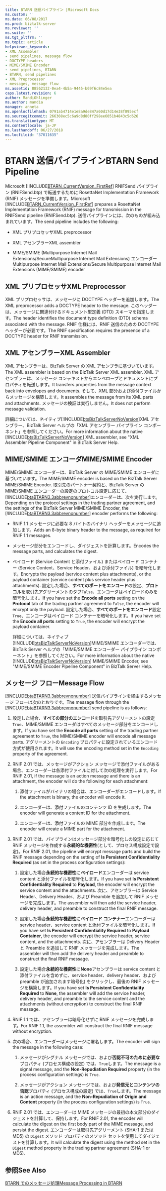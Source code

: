 ```yaml
---
title: BTARN 送信パイプライン |Microsoft Docs
ms.custom: ''
ms.date: 06/08/2017
ms.prod: biztalk-server
ms.reviewer: ''
ms.suite: ''
ms.tgt_pltfrm: ''
ms.topic: article
helpviewer_keywords:
- XML Assembler
- send pipelines, message flow
- DOCTYPE headers
- MIME/SMIME Encoder
- send pipelines, BTARN
- BTARN, send pipelines
- XML Preprocessor
- messages, message flow
ms.assetid: 88562132-0ea4-4b5a-9445-b69f6c84e5ea
caps.latest.revision: 6
author: MandiOhlinger
ms.author: mandia
manager: anneta
ms.openlocfilehash: 0791ab4714e1e8a9de847a60d17d14e38f095ecf
ms.sourcegitcommit: 266308ec5c6a9d8d80ff298ee6051b4843c5d626
ms.translationtype: MT
ms.contentlocale: ja-JP
ms.lasthandoff: 06/27/2018
ms.locfileid: "37011635"
---
```

# <a name="btarn-send-pipeline"></a><span data-ttu-id="172f9-102">BTARN 送信パイプライン</span><span class="sxs-lookup"><span data-stu-id="172f9-102">BTARN Send Pipeline</span></span>
<span data-ttu-id="172f9-103">Microsoft [!INCLUDE[BTARN_CurrentVersion_FirstRef](../../includes/btarn-currentversion-firstref-md.md)] RNIFSend パイプライン (RNIFSend.btp) で転送するために RosettaNet Implementation Framework (RNIF) メッセージを準備します。</span><span class="sxs-lookup"><span data-stu-id="172f9-103">Microsoft [!INCLUDE[BTARN_CurrentVersion_FirstRef](../../includes/btarn-currentversion-firstref-md.md)] prepares a RosettaNet Implementation Framework (RNIF) message for transmission in the RNIFSend pipeline (RNIFSend.btp).</span></span> <span data-ttu-id="172f9-104">送信パイプラインには、次のものが組み込まれています。</span><span class="sxs-lookup"><span data-stu-id="172f9-104">The send pipeline includes the following:</span></span>  
  
-   <span data-ttu-id="172f9-105">XML プリプロセッサ</span><span class="sxs-lookup"><span data-stu-id="172f9-105">XML preprocessor</span></span>  
  
-   <span data-ttu-id="172f9-106">XML アセンブラー</span><span class="sxs-lookup"><span data-stu-id="172f9-106">XML assembler</span></span>  
  
-   <span data-ttu-id="172f9-107">MIME/SMIME (Multipurpose Internet Mail Extensions/SecureMultipurpose Internet Mail Extensions) エンコーダー</span><span class="sxs-lookup"><span data-stu-id="172f9-107">Multipurpose Internet Mail Extensions/Secure Multipurpose Internet Mail Extensions (MIME/SMIME) encoder</span></span>  
  
## <a name="xml-preprocessor"></a><span data-ttu-id="172f9-108">XML プリプロセッサ</span><span class="sxs-lookup"><span data-stu-id="172f9-108">XML Preprocessor</span></span>  
 <span data-ttu-id="172f9-109">XML プリプロセッサは、メッセージに DOCTYPE ヘッダーを追加します。</span><span class="sxs-lookup"><span data-stu-id="172f9-109">The XML preprocessor adds a DOCTYPE header to the message.</span></span> <span data-ttu-id="172f9-110">このヘッダーは、メッセージに関連付けるドキュメント型定義 (DTD) スキーマを指定します。</span><span class="sxs-lookup"><span data-stu-id="172f9-110">The header identifies the document type definition (DTD) schema associated with the message.</span></span> <span data-ttu-id="172f9-111">RNIF 仕様には、RNIF 送信のための DOCTYPE ヘッダーが必要です。</span><span class="sxs-lookup"><span data-stu-id="172f9-111">The RNIF specification requires the presence of a DOCTYPE header for RNIF transmission.</span></span>  
  
## <a name="xml-assembler"></a><span data-ttu-id="172f9-112">XML アセンブラー</span><span class="sxs-lookup"><span data-stu-id="172f9-112">XML Assembler</span></span>  
 <span data-ttu-id="172f9-113">XML アセンブラーは、BizTalk Server の XML アセンブラに基づいています。</span><span class="sxs-lookup"><span data-stu-id="172f9-113">The XML assembler is based on the BizTalk Server XML assembler.</span></span> <span data-ttu-id="172f9-114">XML アセンブラーは、メッセージ コンテキストからエンベロープとドキュメントにプロパティを転送します。</span><span class="sxs-lookup"><span data-stu-id="172f9-114">It transfers properties from the message context back into envelopes and documents.</span></span> <span data-ttu-id="172f9-115">そして、XML 部分および添付ファイルからメッセージを構築します。</span><span class="sxs-lookup"><span data-stu-id="172f9-115">It assembles the message from its XML parts and attachments.</span></span> <span data-ttu-id="172f9-116">メッセージの検証は実行しません。</span><span class="sxs-lookup"><span data-stu-id="172f9-116">It does not perform message validation.</span></span>  
  
 <span data-ttu-id="172f9-117">詳細については、ネイティブ[!INCLUDE[btsBizTalkServerNoVersion](../../includes/btsbiztalkservernoversion-md.md)]XML アセンブラー、BizTalk Server ヘルプの「XML アセンブラー パイプライン コンポーネント」を参照してください。</span><span class="sxs-lookup"><span data-stu-id="172f9-117">For more information about the native [!INCLUDE[btsBizTalkServerNoVersion](../../includes/btsbiztalkservernoversion-md.md)] XML assembler, see "XML Assembler Pipeline Component" in BizTalk Server Help.</span></span>  
  
## <a name="mimesmime-encoder"></a><span data-ttu-id="172f9-118">MIME/SMIME エンコーダ</span><span class="sxs-lookup"><span data-stu-id="172f9-118">MIME/SMIME Encoder</span></span>  
 <span data-ttu-id="172f9-119">MIME/SMIME エンコーダーは、BizTalk Server の MIME/SMIME エンコーダに基づいています。</span><span class="sxs-lookup"><span data-stu-id="172f9-119">The MIME/SMIME encoder is based on the BizTalk Server MIME/SMIME Encoder.</span></span> <span data-ttu-id="172f9-120">取引先のパートナー契約と、BizTalk Server の MIME/SMIME エンコーダーの設定のプロトコル設定に応じて、[!INCLUDE[btaBTARN3.3abbrevnonumber](../../includes/btabtarn3-3abbrevnonumber-md.md)]エンコーダーは、次を実行します。</span><span class="sxs-lookup"><span data-stu-id="172f9-120">Depending on the protocol settings in the trading partner agreement, and the settings of the BizTalk Server MIME/SMIME Encoder, the [!INCLUDE[btaBTARN3.3abbrevnonumber](../../includes/btabtarn3-3abbrevnonumber-md.md)] encoder performs the following:</span></span>  
  
- <span data-ttu-id="172f9-121">RNIF 1.1 メッセージに必要な 8 バイトのバイナリ ヘッダーをメッセージに追加します。</span><span class="sxs-lookup"><span data-stu-id="172f9-121">Adds an 8-byte binary header to the message, as required for RNIF 1.1 messages.</span></span>  
  
- <span data-ttu-id="172f9-122">メッセージ部分をエンコードし、ダイジェストを計算します。</span><span class="sxs-lookup"><span data-stu-id="172f9-122">Encodes the message parts, and calculates the digest.</span></span>  
  
- <span data-ttu-id="172f9-123">ペイロード (Service Content と添付ファイル) またはペイロード コンテナー (Service Content、Service Header、および添付ファイル) を暗号化します。</span><span class="sxs-lookup"><span data-stu-id="172f9-123">Encrypts the payload (service content plus attachments), or the payload container (service content plus service header plus attachments).</span></span> <span data-ttu-id="172f9-124">設定した場合、**すべてのポートをエンコード**の設定、**プロトコル**を取引先アグリーメントのタブ`False`、エンコーダはペイロードのみを暗号化します。</span><span class="sxs-lookup"><span data-stu-id="172f9-124">If you have set the **Encode all ports** setting on the **Protocol** tab of the trading partner agreement to `False`, the encoder will encrypt only the payload.</span></span> <span data-ttu-id="172f9-125">設定した場合、**すべてのポートをエンコード**設定`True`、エンコーダはペイロード コンテナーを暗号化します。</span><span class="sxs-lookup"><span data-stu-id="172f9-125">If you have set the **Encode all ports** setting to `True`, the encoder will encrypt the payload container.</span></span>  
  
  <span data-ttu-id="172f9-126">詳細については、ネイティブ[!INCLUDE[btsBizTalkServerNoVersion](../../includes/btsbiztalkservernoversion-md.md)]MIME/SMIME エンコーダーでは、BizTalk Server ヘルプの「MIME/SMIME エンコーダー パイプライン コンポーネント」を参照してください。</span><span class="sxs-lookup"><span data-stu-id="172f9-126">For more information about the native [!INCLUDE[btsBizTalkServerNoVersion](../../includes/btsbiztalkservernoversion-md.md)] MIME/SMIME Encoder, see "MIME/SMIME Encoder Pipeline Component" in BizTalk Server Help.</span></span>  
  
## <a name="message-flow"></a><span data-ttu-id="172f9-127">メッセージ フロー</span><span class="sxs-lookup"><span data-stu-id="172f9-127">Message Flow</span></span>  
 <span data-ttu-id="172f9-128">[!INCLUDE[btaBTARN3.3abbrevnonumber](../../includes/btabtarn3-3abbrevnonumber-md.md)] 送信パイプラインを経由するメッセージ フローは次のとおりです。</span><span class="sxs-lookup"><span data-stu-id="172f9-128">The message flow through the [!INCLUDE[btaBTARN3.3abbrevnonumber](../../includes/btabtarn3-3abbrevnonumber-md.md)] send pipeline is as follows:</span></span>  
  
1.  <span data-ttu-id="172f9-129">設定した場合、**すべての部分のエンコード**を取引先アグリーメントの設定`True`、MIME/SMIME エンコーダはすべてのメッセージ部分をエンコードします。</span><span class="sxs-lookup"><span data-stu-id="172f9-129">If you have set the **Encode all parts** setting of the trading partner agreement to `True`, the MIME/SMIME encoder will encode all message parts.</span></span> <span data-ttu-id="172f9-130">アグリーメントの `Encoding` プロパティに設定されているエンコード方式が使用されます。</span><span class="sxs-lookup"><span data-stu-id="172f9-130">It will use the encoding method set in the `Encoding` property of the agreement.</span></span>  
  
2.  <span data-ttu-id="172f9-131">RNIF 2.01 では、メッセージがアクション メッセージで添付ファイルがある場合、エンコーダーは各添付ファイルに対して次の処理を実行します。</span><span class="sxs-lookup"><span data-stu-id="172f9-131">For RNIF 2.01, if the message is an action message and there is an attachment, the encoder will do the following for each attachment:</span></span>  
  
    1.  <span data-ttu-id="172f9-132">添付ファイルがバイナリの場合は、エンコーダーがエンコードします。</span><span class="sxs-lookup"><span data-stu-id="172f9-132">If the attachment is binary, the encoder will encode it.</span></span>  
  
    2.  <span data-ttu-id="172f9-133">エンコーダーは、添付ファイルのコンテンツ ID を生成します。</span><span class="sxs-lookup"><span data-stu-id="172f9-133">The encoder will generate a content ID for the attachment.</span></span>  
  
    3.  <span data-ttu-id="172f9-134">エンコーダーは、添付ファイルの MIME 部分を作成します。</span><span class="sxs-lookup"><span data-stu-id="172f9-134">The encoder will create a MIME part for the attachment.</span></span>  
  
3.  <span data-ttu-id="172f9-135">RNIF 2.01 では、パイプラインはメッセージ部分を暗号化しの設定に応じて RNIF メッセージを作成する**永続的な機密性**(として、プロセス構成設定で設定)。</span><span class="sxs-lookup"><span data-stu-id="172f9-135">For RNIF 2.01, the pipeline will encrypt message parts and build the RNIF message depending on the setting of **Is Persistent Confidentiality Required** (as set in the process configuration settings):</span></span>  
  
    1.  <span data-ttu-id="172f9-136">設定した場合**永続的な機密性**に**ペイロード**エンコーダーは service content と添付ファイルを暗号化します。</span><span class="sxs-lookup"><span data-stu-id="172f9-136">If you have set **Is Persistent Confidentiality Required** to **Payload**, the encoder will encrypt the service content and the attachments.</span></span> <span data-ttu-id="172f9-137">次に、アセンブラーは Service Header、Delivery Header、および Preamble を追加して RNIF メッセージを完成します。</span><span class="sxs-lookup"><span data-stu-id="172f9-137">The assembler will then add the service header, delivery header, and preamble to construct the final RNIF message.</span></span>  
  
    2.  <span data-ttu-id="172f9-138">設定した場合**永続的な機密性**に**ペイロード コンテナー**エンコーダーは service header、service content と添付ファイルを暗号化します。</span><span class="sxs-lookup"><span data-stu-id="172f9-138">If you have set **Is Persistent Confidentiality Required** to **Payload Container**, the encoder will encrypt the service header, service content, and the attachments.</span></span> <span data-ttu-id="172f9-139">次に、アセンブラーは Delivery Header と Preamble を追加して RNIF メッセージを完成します。</span><span class="sxs-lookup"><span data-stu-id="172f9-139">The assembler will then add the delivery header and preamble to construct the final RNIF message.</span></span>  
  
    3.  <span data-ttu-id="172f9-140">設定した場合**永続的な機密性**に**None**アセンブラーは service content と添付ファイルを含めずに、service header、delivery header、および preamble が追加されます暗号化) をクリックし、最後の RNIF メッセージを構築します。</span><span class="sxs-lookup"><span data-stu-id="172f9-140">If you have set **Is Persistent Confidentiality Required** to **None**, the assembler will add the service header, delivery header, and preamble to the service content and the attachments (without encryption) to construct the final RNIF message.</span></span>  
  
4.  <span data-ttu-id="172f9-141">RNIF 1.1 では、アセンブラーは暗号化せずに RNIF メッセージを完成します。</span><span class="sxs-lookup"><span data-stu-id="172f9-141">For RNIF 1.1, the assembler will construct the final RNIF message without encryption.</span></span>  
  
5.  <span data-ttu-id="172f9-142">次の場合、エンコーダーはメッセージに署名します。</span><span class="sxs-lookup"><span data-stu-id="172f9-142">The encoder will sign the message in the following case:</span></span>  
  
    1.  <span data-ttu-id="172f9-143">メッセージがシグナル メッセージでは、および**否認不可のために必要な**プロパティ (プロセス構成の設定) では、`True`します。</span><span class="sxs-lookup"><span data-stu-id="172f9-143">The message is a signal message, and the **Non-Repudiation Required** property (in the process configuration settings) is `True`.</span></span>  
  
    2.  <span data-ttu-id="172f9-144">メッセージがアクション メッセージでは、および**発信元とコンテンツの否認**プロパティ (プロセス構成の設定) では、`True`します。</span><span class="sxs-lookup"><span data-stu-id="172f9-144">The message is an action message, and the **Non-Repudiation of Origin and Content** property (in the process configuration settings) is `True`.</span></span>  
  
6.  <span data-ttu-id="172f9-145">RNIF 2.01 では、エンコーダーは MIME メッセージの最初の本文部分のダイジェストを計算して、保持します。</span><span class="sxs-lookup"><span data-stu-id="172f9-145">For RNIF 2.01, the encoder will calculate the digest on the first body part of the MIME message, and persist the digest.</span></span> <span data-ttu-id="172f9-146">エンコーダーは取引先アグリーメント (SHA-1 または MD5) の `Digest` メソッド プロパティのメソッド セットを使用してダイジェストを計算します。</span><span class="sxs-lookup"><span data-stu-id="172f9-146">It will calculate the digest using the method set in the `Digest` method property in the trading partner agreement (SHA-1 or MD5).</span></span>  
  
## <a name="see-also"></a><span data-ttu-id="172f9-147">参照</span><span class="sxs-lookup"><span data-stu-id="172f9-147">See Also</span></span>  
 [<span data-ttu-id="172f9-148">BTARN でのメッセージ処理</span><span class="sxs-lookup"><span data-stu-id="172f9-148">Message Processing in BTARN</span></span>](../../adapters-and-accelerators/accelerator-rosettanet/message-processing-in-btarn.md)